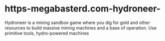 # https-megabasterd.com-hydroneer-
Hydroneer is a mining sandbox game where you dig for gold and other resources to build massive mining machines and a base of operation. Use primitive tools, hydro-powered machines
